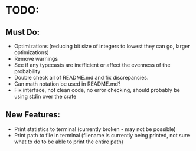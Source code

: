# TODO:

## Must Do:

- Optimizations (reducing bit size of integers to lowest they can go, larger
  optimizations)
- Remove warnings
- See if any typecasts are inefficient or affect the evenness of the probability
- Double check all of README.md and fix discrepancies.
- Can math notation be used in README.md?
- Fix interface, not clean code, no error checking, should probably be using
  stdin over the crate

## New Features:

- Print statistics to terminal (currently broken - may not be possible)
- Print path to file in terminal (filename is currently being printed, not sure
  what to do to be able to print the entire path)
